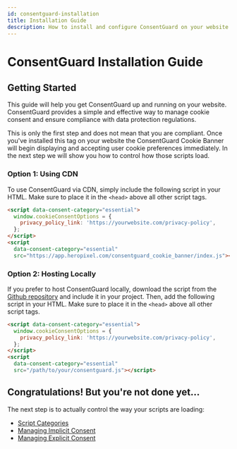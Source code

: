 ```yaml
---
id: consentguard-installation
title: Installation Guide
description: How to install and configure ConsentGuard on your website.
---
```


# ConsentGuard Installation Guide

## Getting Started

This guide will help you get ConsentGuard up and running on your website. ConsentGuard provides a simple and effective way to manage cookie consent and ensure compliance with data protection regulations.

This is only the first step and does not mean that you are compliant. Once you've installed this tag on your website the ConsentGuard Cookie Banner will begin displaying and accepting user cookie preferences immediately. In the next step we will show you how to control how those scripts load.

### Option 1: Using CDN

To use ConsentGuard via CDN, simply include the following script in your HTML. Make sure to place it in the `<head>` above all other script tags.

```html
<script data-consent-category="essential">
  window.cookieConsentOptions = {
    privacy_policy_link: 'https://yourwebsite.com/privacy-policy',
  };
</script>
<script
  data-consent-category="essential"
  src="https://app.heropixel.com/consentguard_cookie_banner/index.js"></script>
```

### Option 2: Hosting Locally

If you prefer to host ConsentGuard locally, download the script from the [Github repository](https://github.com/Signal-ID/ConsentGuard) and include it in your project. Then, add the following script in your HTML. Make sure to place it in the `<head>` above all other script tags.

```html
<script data-consent-category="essential">
  window.cookieConsentOptions = {
    privacy_policy_link: 'https://yourwebsite.com/privacy-policy',
  };
</script>
<script
  data-consent-category="essential"
  src="/path/to/your/consentguard.js"></script>
```

## Congratulations! But you're not done yet...

The next step is to actually control the way your scripts are loading:

- [Script Categories](/docs/consentguard/consent-categories)
- [Managing Implicit Consent](/docs/consentguard/implicit-consent)
- [Managing Explicit Consent](/docs/consentguard/explicit-consent)
